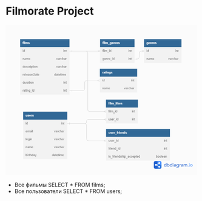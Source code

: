 # Filmorate Project

![This is an image](https://raw.githubusercontent.com/mdorogov/java-filmorate/main/database.png)
- Все фильмы SELECT * FROM films;
- Все пользователи SELECT * FROM users;


